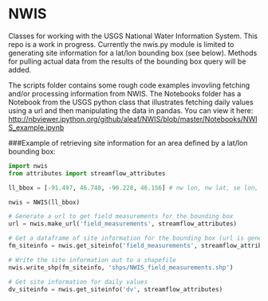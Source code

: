 # NWIS
Classes for working with the USGS National Water Information System. This repo is a work in progress. Currently the nwis.py module is limited to generating site information for a lat/lon bounding box (see below). Methods for pulling actual data from the results of the bounding box query will be added. 

The scripts folder contains some rough code examples invovling fetching and/or processing information from NWIS. The Notebooks folder has a Notebook from the USGS python class that illustrates fetching daily values using a url and then manipulating the data in pandas. You can view it here: <http://nbviewer.ipython.org/github/aleaf/NWIS/blob/master/Notebooks/NWIS_example.ipynb>



###Example of retrieving site information for an area defined by a lat/lon bounding box:
```python
import nwis
from attributes import streamflow_attributes

ll_bbox = [-91.497, 46.748, -90.228, 46.156] # nw lon, nw lat, se lon, se lat

nwis = NWIS(ll_bbox)

# Generate a url to get field measurements for the bounding box
url = nwis.make_url('field_measurements', streamflow_attributes)

# Get a dataframe of site information for the bounding box (url is generated internally)
fm_siteinfo = nwis.get_siteinfo('field_measurements', streamflow_attributes)

# Write the site information out to a shapefile
nwis.write_shp(fm_siteinfo, 'shps/NWIS_field_measurements.shp')

# Get site information for daily values
dv_siteinfo = nwis.get_siteinfo('dv', streamflow_attributes)
```
